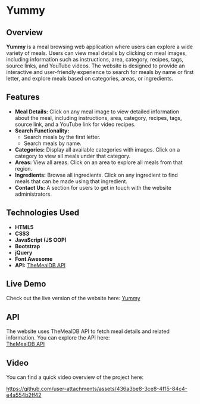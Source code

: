 # Yummy

## Overview

**Yummy** is a meal browsing web application where users can explore a wide variety of meals. Users can view meal details by clicking on meal images, including information such as instructions, area, category, recipes, tags, source links, and YouTube videos. The website is designed to provide an interactive and user-friendly experience to search for meals by name or first letter, and explore meals based on categories, areas, or ingredients.

## Features

- **Meal Details:** Click on any meal image to view detailed information about the meal, including instructions, area, category, recipes, tags, source link, and a YouTube link for video recipes.
- **Search Functionality:**
  - Search meals by the first letter.
  - Search meals by name.
- **Categories:** Display all available categories with images. Click on a category to view all meals under that category.
- **Areas:** View all areas. Click on an area to explore all meals from that region.
- **Ingredients:** Browse all ingredients. Click on any ingredient to find meals that can be made using that ingredient.
- **Contact Us:** A section for users to get in touch with the website administrators.

## Technologies Used

- **HTML5**
- **CSS3**
- **JavaScript (JS OOP)**
- **Bootstrap**
- **jQuery**
- **Font Awesome**
- **API:** [TheMealDB API](https://www.themealdb.com/)

## Live Demo

Check out the live version of the website here:
[Yummy](https://yummy-liard.vercel.app/)

## API

The website uses TheMealDB API to fetch meal details and related information. You can explore the API here:  
[TheMealDB API](https://www.themealdb.com/)

## Video

You can find a quick video overview of the project here:  

https://github.com/user-attachments/assets/436a3be8-3ce8-4f15-84c4-e4a554b2ff42
